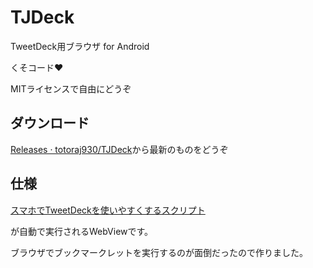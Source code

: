 # TJDeck

TweetDeck用ブラウザ for Android

くそコード❤

MITライセンスで自由にどうぞ

## ダウンロード

[Releases · totoraj930/TJDeck](https://github.com/totoraj930/TJDeck/releases)から最新のものをどうぞ

## 仕様

[スマホでTweetDeckを使いやすくするスクリプト](https://gist.github.com/totoraj930/d1394dadb51d75666a76829f61e7280c)

が自動で実行されるWebViewです。

ブラウザでブックマークレットを実行するのが面倒だったので作りました。